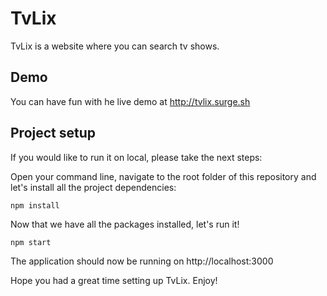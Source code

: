 # TvLix
TvLix is a website where you can search tv shows. 

## Demo
You can have fun with he live demo at http://tvlix.surge.sh

## Project setup
If you would like to run it on local, please take the next steps:


Open your command line, navigate to the root folder of this repository and let's
 install all the project dependencies:

```
npm install
```

Now that we have all the packages installed, let's run it!
```
npm start
```
The application should now be running on http://localhost:3000


Hope you had a great time setting up TvLix. Enjoy!
